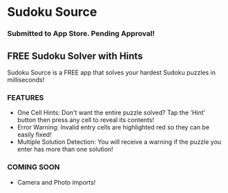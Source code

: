 # Sudoku Source

### Submitted to App Store. Pending Approval!

## FREE Sudoku Solver with Hints


Sudoku Source is a FREE app that solves your hardest Sudoku puzzles in milliseconds!

### FEATURES
* One Cell Hints: Don't want the entire puzzle solved? Tap the 'Hint' button then press any cell to reveal its contents!
* Error Warning: Invalid entry cells are highlighted red so they can be easily fixed!
* Multiple Solution Detection: You will receive a warning if the puzzle you enter has more than one solution!

### COMING SOON
* Camera and Photo imports!
